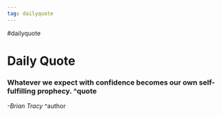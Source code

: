 ```yaml
---
tag: dailyquote
---
```


#dailyquote

# Daily Quote

### Whatever we expect with confidence becomes our own self-fulfilling prophecy. ^quote
*-Brian Tracy* ^author
